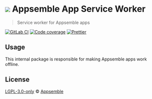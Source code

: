 # ![](https://gitlab.com/appsemble/appsemble/-/raw/0.20.37/config/assets/logo.svg) Appsemble App Service Worker

> Service worker for Appsemble apps

[![GitLab CI](https://gitlab.com/appsemble/appsemble/badges/0.20.37/pipeline.svg)](https://gitlab.com/appsemble/appsemble/-/releases/0.20.37)
[![Code coverage](https://codecov.io/gl/appsemble/appsemble/branch/0.20.37/graph/badge.svg)](https://codecov.io/gl/appsemble/appsemble)
[![Prettier](https://img.shields.io/badge/code_style-prettier-ff69b4.svg)](https://prettier.io)

## Usage

This internal package is responsible for making Appsemble apps work offline.

## License

[LGPL-3.0-only](https://gitlab.com/appsemble/appsemble/-/blob/0.20.37/LICENSE.md) ©
[Appsemble](https://appsemble.com)
